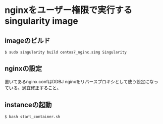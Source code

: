 # nginxをユーザー権限で実行するsingularity image

## imageのビルド
```
$ sudo singularity build centos7_nginx.simg Singularity
```

## nginxの設定
置いてあるnginx.confはDDBJ nginxをリバースプロキシとして使う設定になっている。適宜修正すること。

## instanceの起動
```
$ bash start_container.sh
```
